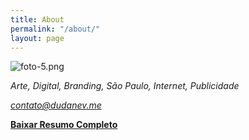 ```yaml
---
title: About
permalink: "/about/"
layout: page
---
```


![foto-5.png](/uploads/foto-5.png)

*Arte, Digital, Branding, São Paulo, Internet, Publicidade*

*contato@dudanev.me*

[**Baixar Resumo Completo**](http://bit.ly/2wtlRIk)

